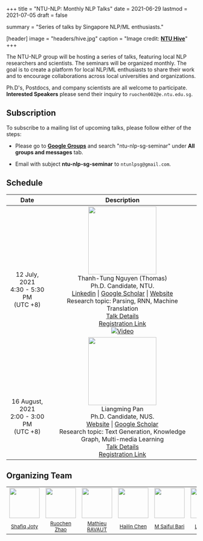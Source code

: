 +++
title = "NTU-NLP: Monthly NLP Talks"
date = 2021-06-29
lastmod = 2021-07-05
draft = false

summary = "Series of talks by Singapore NLP/ML enthusiasts."

[header]
image = "headers/hive.jpg"
caption = "Image credit: [**NTU Hive**](https://www.dezeen.com/2015/03/10/thomas-heatherwick-textured-tower-balconies-cpg-consultants-learning-hub-nanyang-technological-university-singapore/)"
+++

The NTU-NLP group will be hosting a series of talks, featuring local NLP researchers and scientists. The seminars will be organized monthly. The goal is to create a platform for local NLP/ML enthusiasts to share their work and to encourage collaborations across local universities and organizations.

Ph.D's, Postdocs, and company scientists are all welcome to participate. **Interested Speakers** please send their inquiry to `ruochen002@e.ntu.edu.sg`.

## Subscription

To subscribe to a mailing list of upcoming talks, please follow either of the steps:

- Please go to [**Google Groups**](http://groups.google.com) and search "ntu-nlp-sg-seminar" under **All groups and messages** tab.

- Email with subject **ntu-nlp-sg-seminar** to `ntunlpsg@gmail.com`.


## Schedule
<!-- ### Time: <span style="color:red">TBA</span> -->
| <center> Date </center> | <center>Description </center>|
|:------: | :-----------: |
|  <br> <br> <br> <br> <br> <p align="center"> 12 July, 2021 <br> 4:30 - 5:30 PM <br> (UTC +8) </p> |  <img class="img-circle" style="width: 180px;" src="../../person/thomas.jpg"> <br> Thanh-Tung Nguyen (Thomas) <br> Ph.D. Candidate, NTU. <br> [Linkedin](https://www.linkedin.com/in/tungngthanh/) \|  [Google Scholar](https://scholar.google.com/citations?user=NkKC6zYAAAAJ&hl=en) \| [Website](https://tungngthanh.github.io/) <br> Research topic: Parsing, RNN, Machine Translation <br> [Talk Details](../../talk/thomas)<br> [Registration Link](https://teams.microsoft.com/registration/SJPOFSq-K0aPwOF2WpsgSg,mVAApF_uvE2vORk0OJju0w,EfHG1if7WEOly7k9bs3WYQ,FCCJZJ3vzEiY9OmmZMJ9iQ,H0hzNw4NykeFJTivdszM2w,8pP5g8ZiLEaenaJ2y9X3RA?mode=read&tenantId=15ce9348-be2a-462b-8fc0-e1765a9b204a) <br> [![Video](https://img.youtube.com/vi/HTKIM9_D71I/0.jpg)](https://www.youtube.com/watch?v=HTKIM9_D71I)|
|  <br> <br> <br> <br> <br> <p align="center"> 16 August, 2021 <br> 2:00 - 3:00 PM <br> (UTC +8) </p> |  <img class="img-circle" style="width: 180px;" src="../../person/liangming.jpeg"> <br> Liangming Pan <br> Ph.D. Candidate, NUS. <br> [Website](http://www.liangmingpan.com/) \|  [Google Scholar](https://scholar.google.com/citations?user=JcjjOTUAAAAJ&hl=en&oi=ao) <br> Research topic: Text Generation, Knowledge Graph, Multi-media Learning <br> [Talk Details](../../talk/liangming)<br> [Registration Link](https://teams.microsoft.com/registration/SJPOFSq-K0aPwOF2WpsgSg,mVAApF_uvE2vORk0OJju0w,EfHG1if7WEOly7k9bs3WYQ,v1_XYvcKHUiL5HYlH8upQQ,dcx2ACSf_k-3a8mWBEdqgw,gAgX1m0VUEO6SVNHt7wv1g?mode=read&tenantId=15ce9348-be2a-462b-8fc0-e1765a9b204a)<br> |


## Organizing Team
<!-- | | | |
| :---: | :---: | :---: |
|<img class="img-circle" style="width: 80px;" src="../../person/shafiq.jpg"> | <img class="img-circle" style="width: 80px;" src="../../person/ruochen.jpg"> | <img class="img-circle" style="width: 80px;" src="../../person/ravaut.jpg"> |
| [Shafiq Joty](https://raihanjoty.github.io/) | [Ruochen Zhao](https://www.linkedin.com/in/esther-ruochen-zhao-855357150/) | [Mathieu RAVAUT](https://www.linkedin.com/in/mravox/) |
| <img class="img-circle" style="width: 80px;" src="../../person/Chen.jpg"> | <img class="img-circle" style="width: 80px;" src="../../person/saiful.jpg"> | <img class="img-circle" style="width: 80px;" src="../../person/LinXiang.jpg"> |
| [Hailin Chen](https://www.linkedin.com/in/chenhailin/) | [M Saiful Bari](https://sbmaruf.github.io) | [Lin Xiang](https://shawnlimn.github.io) | -->


| | | | | | |
| :---: | :---: | :---: | :---: | :---: | :---: |
|<img class="img-circle" style="width: 80px;" src="../../person/shafiq.jpg"> | <img class="img-circle" style="width: 80px;" src="../../person/ruochen.jpg"> | <img class="img-circle" style="width: 80px;" src="../../person/ravaut.jpg"> | <img class="img-circle" style="width: 80px;" src="../../person/Chen.jpg"> | <img class="img-circle" style="width: 80px;" src="../../person/saiful.jpg"> | <img class="img-circle" style="width: 80px;" src="../../person/LinXiang.jpg"> |
| <small> [Shafiq Joty](https://raihanjoty.github.io/) </small> | <small> [Ruochen Zhao](https://www.linkedin.com/in/esther-ruochen-zhao-855357150/) </small>| <small>[Mathieu RAVAUT](https://www.linkedin.com/in/mravox/)</small> | <small>[Hailin Chen](https://www.linkedin.com/in/chenhailin/)</small> | <small>[M Saiful Bari](https://sbmaruf.github.io) | <small>[Lin Xiang](https://shawnlimn.github.io) </small>|

